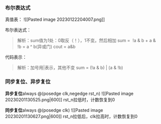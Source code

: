 ### 布尔表达式
真值表：
![[Pasted image 20230122204007.png]]

布尔表达式：
> 解析：sum值为1处：0取反（！），1不变。然后相加
> sum =  !a & b + a & !b = a ^ b(异或门)
> cout = a&b

代码表示：
> 解析：加号用|表示，其他不变
> sum = (!a & b) | (a & !b)

### 同步复位、异步复位
**异步复位**always @(posedge clk,negedge rst_n)
![[Pasted image 20230201130525.png|600]]
rst_n拉低时，计数恢复到0

**同步复位**always @(posedge clk)
![[Pasted image 20230201130627.png|600]]
rst_n拉低后，clk拉高时，计数恢复到0





